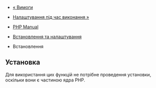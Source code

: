 - [« Вимоги](var.requirements.md)
- [Налаштування під час виконання »](var.configuration.md)

- [PHP Manual](index.md)
- [Встановлення та налаштування](var.setup.md)
- Встановлення

## Установка

Для використання цих функцій не потрібне проведення установки,
оскільки вони є частиною ядра PHP.
